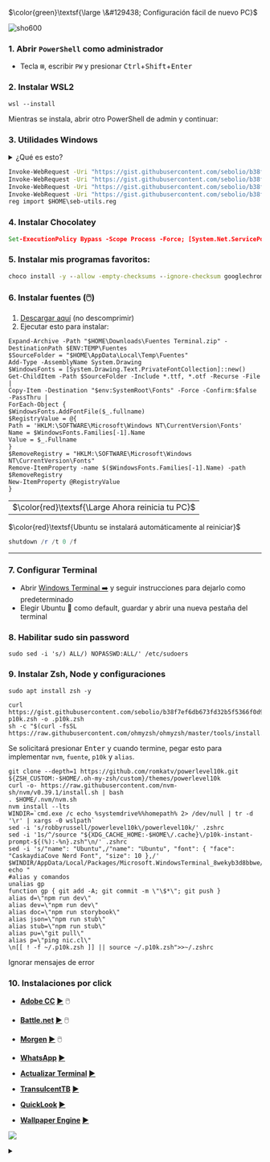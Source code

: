 $\color{green}\textsf{\large \&#129438; Configuración fácil de nuevo PC}$ 

![sho600](https://user-images.githubusercontent.com/197329/234124658-535eade7-84a6-43d4-a333-7ca90109d092.png)

### 1. Abrir `PowerShell` como administrador
* Tecla <kbd>⊞</kbd>, escribir `PW` y presionar <kbd>Ctrl</kbd>+<kbd>Shift</kbd>+<kbd>Enter</kbd>

### 2. Instalar **WSL2**
```
wsl --install
```

Mientras se instala, abrir otro PowerShell de admin y continuar:

### 3. Utilidades Windows
<details>
<summary>¿Qué es esto?</summary>

**Son 3 archivos que se copiarán en tu $HOME (C:\Users\...)**

| Archivo | Descripción |
|-|-|
| choko.bat | Permite ejecutar `choko <programa>` para instalar programa desde Chocolatey, el cual pedirá permisos de administración
| shoko.bat | Permite hacer búsquedas de programas con `shoko <texto>`
| .wslconfig | Configura WSL para usar máximo 8gb de RAM
| seb.reg | Modifica el registro de windows para: <br>👉 Mostrar opción "Administrador de tareas" en click secundario de barra inferior <br>👉 Activar los menús clasicos al hacer clic derecho<br>👉 Hace que la tecla `Impr. Pant` seleccione un área de la pantalla<br>👉 Desactiva la barra de acoplamiento que aparece al arrastrar ventanas
</details>

```bat
Invoke-WebRequest -Uri "https://gist.githubusercontent.com/sebolio/b38f7ef6db673fd32b5f5366f0d97e86/raw/bd3eea8019b3803c59ce5415d92e88d0f56fb474/choko.bat" -OutFile "$HOME\choko.bat"
Invoke-WebRequest -Uri "https://gist.githubusercontent.com/sebolio/b38f7ef6db673fd32b5f5366f0d97e86/raw/bd3eea8019b3803c59ce5415d92e88d0f56fb474/shoko.bat" -OutFile "$HOME\shoko.bat"
Invoke-WebRequest -Uri "https://gist.githubusercontent.com/sebolio/b38f7ef6db673fd32b5f5366f0d97e86/raw/bd3eea8019b3803c59ce5415d92e88d0f56fb474/wslconfig" -OutFile "$HOME\.wslconfig"
Invoke-WebRequest -Uri "https://gist.githubusercontent.com/sebolio/b38f7ef6db673fd32b5f5366f0d97e86/raw/03d1cf94e198df7c4208d638515f54fc36263c20/utils.reg" -OutFile "$HOME\seb-utils.reg"
reg import $HOME\seb-utils.reg
```

### 4. Instalar Chocolatey
```bat
Set-ExecutionPolicy Bypass -Scope Process -Force; [System.Net.ServicePointManager]::SecurityProtocol = [System.Net.ServicePointManager]::SecurityProtocol -bor 3072; iex ((New-Object System.Net.WebClient).DownloadString('https://community.chocolatey.org/install.ps1'))
```

### 5. Instalar mis programas favoritos:
```bat
choco install -y --allow -empty-checksums --ignore-checksum googlechrome notion authy-desktop winrar vscode spotify slack epicgameslauncher steam goggalaxy auto-dark-mode discord
```

### 6. Instalar fuentes (🖱️)
1. [Descargar aquí](https://1drv.ms/u/s!An9eKsg-lFZRsJIzweujNblNSrMUQg?e=3K7l8C) (no descomprimir)
2. Ejecutar esto para instalar:
```
Expand-Archive -Path "$HOME\Downloads\Fuentes Terminal.zip" -DestinationPath $ENV:TEMP\Fuentes
$SourceFolder = "$HOME\AppData\Local\Temp\Fuentes"
Add-Type -AssemblyName System.Drawing
$WindowsFonts = [System.Drawing.Text.PrivateFontCollection]::new()
Get-ChildItem -Path $SourceFolder -Include *.ttf, *.otf -Recurse -File |
Copy-Item -Destination "$env:SystemRoot\Fonts" -Force -Confirm:$false -PassThru |
ForEach-Object {
$WindowsFonts.AddFontFile($_.fullname)
$RegistryValue = @{
Path = 'HKLM:\SOFTWARE\Microsoft\Windows NT\CurrentVersion\Fonts'
Name = $WindowsFonts.Families[-1].Name
Value = $_.Fullname
}
$RemoveRegistry = "HKLM:\SOFTWARE\Microsoft\Windows NT\CurrentVersion\Fonts"
Remove-ItemProperty -name $($WindowsFonts.Families[-1].Name) -path $RemoveRegistry
New-ItemProperty @RegistryValue
}

```

<table><tr><td> $\color{red}\textsf{\Large Ahora reinicia tu PC}$ </td></tr></table>

$\color{red}\textsf{Ubuntu se instalará automáticamente al reiniciar}$


```powershell
shutdown /r /t 0 /f
```

---

### 7. Configurar Terminal
* Abrir [Windows Terminal ➡️](http://0o.cl/powershell) y seguir instrucciones para dejarlo como predeterminado
* Elegir Ubuntu 🐧 como default, guardar y abrir una nueva pestaña del terminal

### 8. Habilitar sudo sin password
```
sudo sed -i 's/) ALL/) NOPASSWD:ALL/' /etc/sudoers
```

### 9. Instalar Zsh, Node y configuraciones
```
sudo apt install zsh -y
```
```
curl https://gist.githubusercontent.com/sebolio/b38f7ef6db673fd32b5f5366f0d97e86/raw/3d2d9802708bb276a5360dd8356bc1bebea2074a/z-p10k.zsh -o .p10k.zsh
sh -c "$(curl -fsSL https://raw.githubusercontent.com/ohmyzsh/ohmyzsh/master/tools/install.sh)"
```
Se solicitará presionar <kbd>Enter</kbd> y cuando termine, pegar esto para implementar `nvm`, `fuente`, `p10k` y `alias`.
```
git clone --depth=1 https://github.com/romkatv/powerlevel10k.git ${ZSH_CUSTOM:-$HOME/.oh-my-zsh/custom}/themes/powerlevel10k
curl -o- https://raw.githubusercontent.com/nvm-sh/nvm/v0.39.1/install.sh | bash
. $HOME/.nvm/nvm.sh
nvm install --lts
WINDIR=`cmd.exe /c echo %systemdrive%%homepath% 2> /dev/null | tr -d '\r' | xargs -0 wslpath`           
sed -i 's/robbyrussell/powerlevel10k\/powerlevel10k/' .zshrc
sed -i '1s/^/source "${XDG_CACHE_HOME:-$HOME\/.cache}\/p10k-instant-prompt-${(%):-%n}.zsh"\n/' .zshrc
sed -i 's/"name": "Ubuntu",/"name": "Ubuntu", "font": { "face": "CaskaydiaCove Nerd Font", "size": 10 },/' $WINDIR/AppData/Local/Packages/Microsoft.WindowsTerminal_8wekyb3d8bbwe/LocalState/settings.json
echo "
#alias y comandos
unalias gp
function gp { git add -A; git commit -m \"\$*\"; git push }
alias d=\"npm run dev\"
alias dev=\"npm run dev\"
alias doc=\"npm run storybook\"
alias json=\"npm run stub\"
alias stub=\"npm run stub\"
alias pu=\"git pull\"
alias p=\"ping nic.cl\"
\n[[ ! -f ~/.p10k.zsh ]] || source ~/.p10k.zsh">>~/.zshrc
```
Ignorar mensajes de error

### 10. Instalaciones por click

* **[Adobe CC](https://creativecloud.adobe.com/en/apps/download/creative-cloud) [▶️](https://creativecloud.adobe.com/en/apps/download/creative-cloud)** 🖱️
* **[Battle.net](https://download.battle.net/en-us/?product=bnetdesk) [▶️](https://download.battle.net/en-us/?product=bnetdesk)** 🖱️
* **[Morgen](https://www.morgen.so/download) [▶️](https://www.morgen.so/download)** 🖱️

* **[WhatsApp](http://0o.cl/whatsapp) [▶️](http://0o.cl/whatsapp)**
* **[Actualizar Terminal](http://0o.cl/terminal) [▶️](http://0o.cl/terminal)**
* **[TransulcentTB](http://0o.cl/translucenttb) [▶️](http://0o.cl/translucenttb)**
* **[QuickLook](http://0o.cl/quicklook) [▶️](http://0o.cl/quicklook)**
* **[Wallpaper Engine](http://0o.cl/wallpaperengine) [▶️](http://0o.cl/wallpaperengine)**

![](https://raw.githubusercontent.com/javascript-obfuscator/javascript-obfuscator/master/images/logo.png)

<details>
<summary></summary>
Añadir llaves

```
mkdir ~/.ssh 2>/dev/null
WINDIR=`cmd.exe /c echo %systemdrive%%homepath% 2> /dev/null | tr -d '\r' | xargs -0 wslpath`
while [ ! -f ~/.ssh/config ]; do
  cmd.exe /c explorer.exe /select,%userprofile%\\onedrive\\.ssh 2>/dev/null
  PowerShell.exe -Command "Add-Type -AssemblyName PresentationFramework;[System.Windows.MessageBox]::Show(\"Para configurar reposotorios:\`n‾‾‾‾‾‾‾‾‾‾‾‾‾‾‾‾‾‾‾‾‾‾‾‾‾‾‾‾‾‾\`n\`n-> Haz clic derecho en [.ssh]\`n-> Elige [Mantener siempre en este dispositivo]\`n\`nAcepta cuando termine de descargar.\",'', 'OK', 'Info', 'OK', [System.Windows.MessageBoxOptions]::DefaultDesktopOnly)"
  cp $WINDIR/OneDrive/.ssh/* ~/.ssh
  chmod 600 ~/.ssh/*
done
```

Clonar
```
git clone git@github.com:sebolio/seb.cl.git
git clone -b main git@github.com:sebolio/fichero.git fichero
git clone -b master git@github.com:sebolio/fichero.git vetmaster
git clone git@github.com:afex-tc/plus-base.git --recursive
```
</details>
